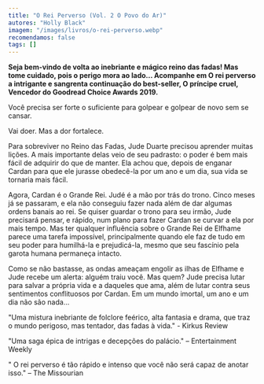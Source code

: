 ```yaml
---
title: "O Rei Perverso (Vol. 2 O Povo do Ar)"
autores: "Holly Black"
imagem: "/images/livros/o-rei-perverso.webp"
recomendamos: false
tags: []
---
```


**Seja bem-vindo de volta ao inebriante e mágico reino das fadas! Mas tome cuidado, pois o perigo mora ao lado... Acompanhe em O rei perverso a intrigante e sangrenta continuação do best-seller, O príncipe cruel, Vencedor do Goodread Choice Awards 2019.**

Você precisa ser forte o suficiente para golpear e golpear de novo sem se cansar.

Vai doer. Mas a dor fortalece.

Para sobreviver no Reino das Fadas, Jude Duarte precisou aprender muitas lições. A mais importante delas veio de seu padrasto: o poder é bem mais fácil de adquirir do que de manter. Ela achou que, depois de enganar Cardan para que ele jurasse obedecê-la por um ano e um dia, sua vida se tornaria mais fácil.

Agora, Cardan é o Grande Rei. Judé é a mão por trás do trono. Cinco meses já se passaram, e ela não conseguiu fazer nada além de dar algumas ordens banais ao rei. Se quiser guardar o trono para seu irmão, Jude precisará pensar, e rápido, num plano para fazer Cardan se curvar a ela por mais tempo. Mas ter qualquer influência sobre o Grande Rei de Elfhame parece uma tarefa impossível, principalmente quando ele faz de tudo em seu poder para humilhá-la e prejudicá-la, mesmo que seu fascínio pela garota humana permaneça intacto.

Como se não bastasse, as ondas ameaçam engolir as ilhas de Elfhame e Jude recebe um alerta: alguém traiu você. Mas quem? Jude precisa lutar para salvar a própria vida e a daqueles que ama, além de lutar contra seus sentimentos conflituosos por Cardan. Em um mundo imortal, um ano e um dia não são nada...

"Uma mistura inebriante de folclore feérico, alta fantasia e drama, que traz o mundo perigoso, mas tentador, das fadas à vida." - Kirkus Review

"Uma saga épica de intrigas e decepções do palácio." – Entertainment Weekly

" O rei perverso é tão rápido e intenso que você não será capaz de anotar isso." – The Missourian
